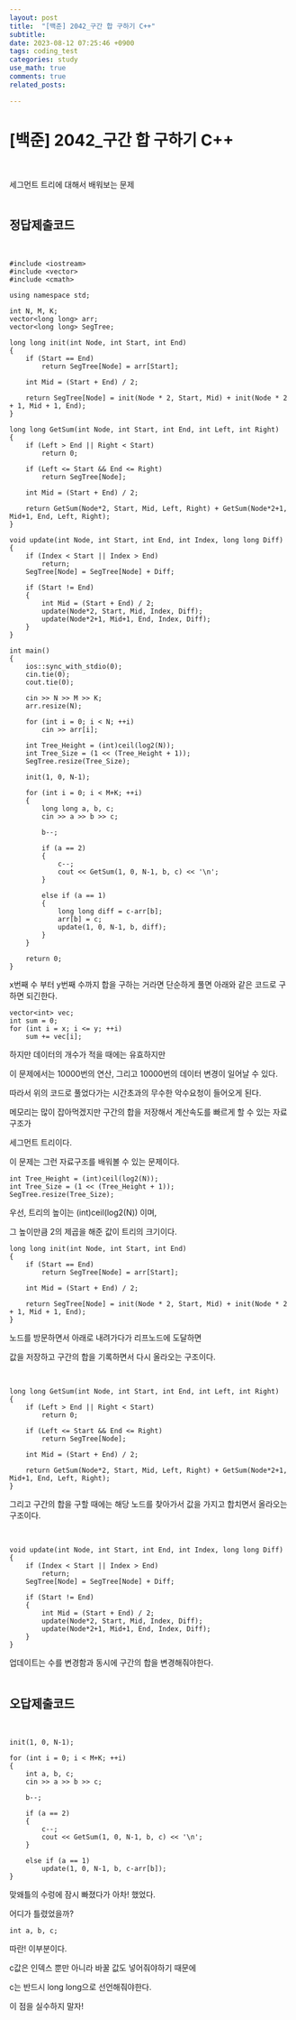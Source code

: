 ```yaml
---
layout: post
title:  "[백준] 2042_구간 합 구하기 C++"
subtitle:   
date: 2023-08-12 07:25:46 +0900
tags: coding_test
categories: study
use_math: true
comments: true
related_posts:

---
```


# [백준] 2042_구간 합 구하기 C++<br/>
<br/>

세그먼트 트리에 대해서 배워보는 문제<br/>
<br/>

## 정답제출코드<br/>
<br/>

```
#include <iostream>
#include <vector>
#include <cmath>

using namespace std;

int N, M, K;
vector<long long> arr;
vector<long long> SegTree;

long long init(int Node, int Start, int End)
{
    if (Start == End)
        return SegTree[Node] = arr[Start];

    int Mid = (Start + End) / 2;

    return SegTree[Node] = init(Node * 2, Start, Mid) + init(Node * 2 + 1, Mid + 1, End);
}

long long GetSum(int Node, int Start, int End, int Left, int Right)
{
    if (Left > End || Right < Start)
        return 0;

    if (Left <= Start && End <= Right)
        return SegTree[Node];

    int Mid = (Start + End) / 2;

    return GetSum(Node*2, Start, Mid, Left, Right) + GetSum(Node*2+1, Mid+1, End, Left, Right);
}

void update(int Node, int Start, int End, int Index, long long Diff)
{
    if (Index < Start || Index > End)
        return;
    SegTree[Node] = SegTree[Node] + Diff;

    if (Start != End)
    {
        int Mid = (Start + End) / 2;
        update(Node*2, Start, Mid, Index, Diff);
        update(Node*2+1, Mid+1, End, Index, Diff);
    }
}

int main()
{
    ios::sync_with_stdio(0);
    cin.tie(0);
    cout.tie(0);

    cin >> N >> M >> K;
    arr.resize(N);

    for (int i = 0; i < N; ++i)
        cin >> arr[i];
    
    int Tree_Height = (int)ceil(log2(N));
    int Tree_Size = (1 << (Tree_Height + 1));
    SegTree.resize(Tree_Size);

    init(1, 0, N-1);

    for (int i = 0; i < M+K; ++i)
    {
        long long a, b, c;
        cin >> a >> b >> c;

        b--;

        if (a == 2)
        {
            c--;
            cout << GetSum(1, 0, N-1, b, c) << '\n';
        }
            
        else if (a == 1)
        {
            long long diff = c-arr[b];
            arr[b] = c;
            update(1, 0, N-1, b, diff);
        }
    }

    return 0;
}
```

x번째 수 부터 y번째 수까지 합을 구하는 거라면 단순하게 풀면 아래와 같은 코드로 구하면 되긴한다.<br/>

```
vector<int> vec;
int sum = 0;
for (int i = x; i <= y; ++i)
    sum += vec[i];
```

하지만 데이터의 개수가 적을 때에는 유효하지만<br/>

이 문제에서는 10000번의 연산, 그리고 10000번의 데이터 변경이 일어날 수 있다.<br/>

따라서 위의 코드로 풀었다가는 시간초과의 무수한 악수요청이 들어오게 된다.<br/>

메모리는 많이 잡아먹겠지만 구간의 합을 저장해서 계산속도를 빠르게 할 수 있는 자료구조가<br/>

세그먼트 트리이다.<br/>

이 문제는 그런 자료구조를 배워볼 수 있는 문제이다.<br/>

```
int Tree_Height = (int)ceil(log2(N));
int Tree_Size = (1 << (Tree_Height + 1));
SegTree.resize(Tree_Size);
```

우선, 트리의 높이는 (int)ceil(log2(N)) 이며,<br/>

그 높이만큼 2의 제곱을 해준 값이 트리의 크기이다.<br/>

```
long long init(int Node, int Start, int End)
{
    if (Start == End)
        return SegTree[Node] = arr[Start];

    int Mid = (Start + End) / 2;

    return SegTree[Node] = init(Node * 2, Start, Mid) + init(Node * 2 + 1, Mid + 1, End);
}
```
노드를 방문하면서 아래로 내려가다가 리프노드에 도달하면<br/>

값을 저장하고 구간의 합을 기록하면서 다시 올라오는 구조이다.<br/>

<br/>

```
long long GetSum(int Node, int Start, int End, int Left, int Right)
{
    if (Left > End || Right < Start)
        return 0;

    if (Left <= Start && End <= Right)
        return SegTree[Node];

    int Mid = (Start + End) / 2;

    return GetSum(Node*2, Start, Mid, Left, Right) + GetSum(Node*2+1, Mid+1, End, Left, Right);
}
```

그리고 구간의 합을 구할 때에는 해당 노드를 찾아가서 값을 가지고 합치면서 올라오는 구조이다.<br/>

<br/>

```
void update(int Node, int Start, int End, int Index, long long Diff)
{
    if (Index < Start || Index > End)
        return;
    SegTree[Node] = SegTree[Node] + Diff;

    if (Start != End)
    {
        int Mid = (Start + End) / 2;
        update(Node*2, Start, Mid, Index, Diff);
        update(Node*2+1, Mid+1, End, Index, Diff);
    }
}
```

업데이트는 수를 변경함과 동시에 구간의 합을 변경해줘야한다.<br/>
<br/>

## 오답제출코드<br/>
<br/>

```
init(1, 0, N-1);

for (int i = 0; i < M+K; ++i)
{
    int a, b, c;
    cin >> a >> b >> c;

    b--;

    if (a == 2)
    {
        c--;
        cout << GetSum(1, 0, N-1, b, c) << '\n';
    }
        
    else if (a == 1)
        update(1, 0, N-1, b, c-arr[b]);
}
```

맞왜틀의 수렁에 잠시 빠졌다가 아차! 했었다.<br/>

어디가 틀렸었을까?<br/>

```
int a, b, c;
```

따란! 이부분이다.<br/>

c값은 인덱스 뿐만 아니라 바꿀 값도 넣어줘야하기 때문에<br/>

c는 반드시 long long으로 선언해줘야한다.<br/>

이 점을 실수하지 말자!<br/>